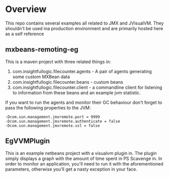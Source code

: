 
Overview
========

This repo contains several examples all related to JMX and JVisualVM.  They shouldn't be used ina production environment
and are primarily hosted here as a self reference

mxbeans-remoting-eg
-------------------

This is a maven project with three related things in:

1. com.insightfullogic.filecounter.agents - A pair of agents generating some custom MXBean data
1. com.insightfullogic.filecounter.beans - custom beans
1. com.insightfullogic.filecounter.client - a commandline client for listening to information from these beans and an example jvm statistic.

If you want to run the agents and monitor their GC behaviour don't forget to pass the following properties to the JVM:

    -Dcom.sun.management.jmxremote.port = 9999
    -Dcom.sun.management.jmxremote.authenticate = false
    -Dcom.sun.management.jmxremote.ssl = false

EgVVMPlugin
-----------

This is an example netbeans project with a visualvm plugin in.  The plugin simply displays a graph with the amount of time spent in PS Scavenge in.
In order to monitor an application, you'll need to run it with the aforementioned parameters, otherwise you'll get a nasty exception in your face.
